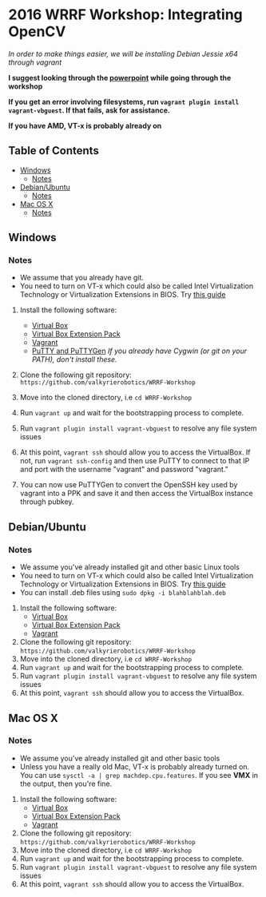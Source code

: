 # 2016 WRRF Workshop: Integrating OpenCV

*In order to make things easier, we will be installing Debian Jessie x64 through vagrant*

**I suggest looking through the [powerpoint](https://docs.google.com/presentation/d/1oMLCyQkB3Cl7wJCs9O_3O-q2pfrVXYHdeoLz4NDUTy8/edit?usp=sharing) while going through the workshop**

**If you get an error involving filesystems, run `vagrant plugin install vagrant-vbguest`. If that fails, ask for assistance.**

**If you have AMD, VT-x is probably already on**

## Table of Contents

* [Windows](#windows)
    * [Notes](#notes)
* [Debian/Ubuntu](#debianubuntu)
    * [Notes](#notes-1)
* [Mac OS X](#mac-os-x)
    * [Notes](#notes-2)

## Windows

### Notes
* We assume that you already have git.
* You need to turn on VT-x which could also be called Intel Virtualization Technology or Virtualization Extensions in BIOS. Try [this guide](http://www.howtogeek.com/213795/how-to-enable-intel-vt-x-in-your-computers-bios-or-uefi-firmware/)

1. Install the following software:
    - [Virtual Box](https://www.virtualbox.org/wiki/Downloads)
    - [Virtual Box Extension Pack](http://download.virtualbox.org/virtualbox/5.1.4/Oracle_VM_VirtualBox_Extension_Pack-5.1.4-110228.vbox-extpack)
    - [Vagrant](http://www.vagrantup.com/)
    - [PuTTY and PuTTYGen](http://www.chiark.greenend.org.uk/~sgtatham/putty/download.html) *If you already have Cygwin (or git on your PATH), don't install these.*

2. Clone the following git repository: `https://github.com/valkyrierobotics/WRRF-Workshop`
3. Move into the cloned directory, i.e `cd WRRF-Workshop`
4. Run `vagrant up` and wait for the bootstrapping process to complete.
5. Run `vagrant plugin install vagrant-vbguest` to resolve any file system issues
6. At this point, `vagrant ssh` should allow you to access the VirtualBox. If not, run `vagrant ssh-config` and then
use PuTTY to connect to that IP and port with the username "vagrant" and password "vagrant."
7. You can now use PuTTYGen to convert the OpenSSH key used by vagrant into a PPK and save it and then access the VirtualBox instance through pubkey.

## Debian/Ubuntu

### Notes
* We assume you've already installed git and other basic Linux tools
* You need to turn on VT-x which could also be called Intel Virtualization Technology or Virtualization Extensions in BIOS. Try [this guide](http://www.howtogeek.com/213795/how-to-enable-intel-vt-x-in-your-computers-bios-or-uefi-firmware/)
* You can install .deb files using `sudo dpkg -i blahblahblah.deb`

1. Install the following software:
    - [Virtual Box](https://www.virtualbox.org/wiki/Downloads)
    - [Virtual Box Extension Pack](http://download.virtualbox.org/virtualbox/5.1.4/Oracle_VM_VirtualBox_Extension_Pack-5.1.4-110228.vbox-extpack)
    - [Vagrant](http://www.vagrantup.com/)
2. Clone the following git repository: `https://github.com/valkyrierobotics/WRRF-Workshop`
3. Move into the cloned directory, i.e `cd WRRF-Workshop`
4. Run `vagrant up` and wait for the bootstrapping process to complete.
5. Run `vagrant plugin install vagrant-vbguest` to resolve any file system issues
6. At this point, `vagrant ssh` should allow you to access the VirtualBox.

## Mac OS X

### Notes
* We assume you've already installed git and other basic tools
* Unless you have a really old Mac, VT-x is probably already turned on. You can use `sysctl -a | grep machdep.cpu.features`. If you see **VMX** in the output, then you're fine.

1. Install the following software:
    - [Virtual Box](https://www.virtualbox.org/wiki/Downloads)
    - [Virtual Box Extension Pack](http://download.virtualbox.org/virtualbox/5.1.4/Oracle_VM_VirtualBox_Extension_Pack-5.1.4-110228.vbox-extpack)
    - [Vagrant](http://www.vagrantup.com/)
2. Clone the following git repository: `https://github.com/valkyrierobotics/WRRF-Workshop`
3. Move into the cloned directory, i.e `cd WRRF-Workshop`
4. Run `vagrant up` and wait for the bootstrapping process to complete.
5. Run `vagrant plugin install vagrant-vbguest` to resolve any file system issues
6. At this point, `vagrant ssh` should allow you to access the VirtualBox.
